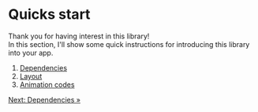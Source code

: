 # Quicks start

Thank you for having interest in this library!  
In this section, I'll show some quick instructions for introducing this library into your app.

1. [Dependencies](../../docs/quick-start/dependencies.md)
1. [Layout](../../docs/quick-start/layout.md)
1. [Animation codes](../../docs/quick-start/animation.md)

[Next: Dependencies &raquo;](../../docs/quick-start/dependencies.md)
